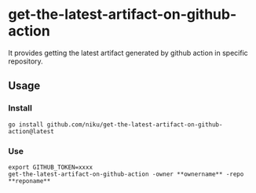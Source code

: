 # get-the-latest-artifact-on-github-action

It provides getting the latest artifact generated by github action in specific repository.

## Usage

### Install

```
go install github.com/niku/get-the-latest-artifact-on-github-action@latest
```

### Use

```
export GITHUB_TOKEN=xxxx
get-the-latest-artifact-on-github-action -owner **ownername** -repo **reponame**
```

